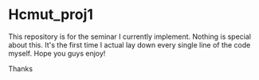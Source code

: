 # Hcmut_proj1
This repository is for the seminar I currently implement.
Nothing is special about this. It's the first time I actual lay down every single line of the code myself.
Hope you guys enjoy!

Thanks
